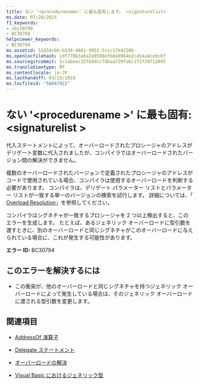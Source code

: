 ```yaml
---
title: ない '<procedurename>' に最も固有します。 <signaturelist>
ms.date: 07/20/2015
f1_keywords:
- vbc30794
- BC30794
helpviewer_keywords:
- BC30794
ms.assetid: 51d54cbb-b530-4661-9952-5ccc17e4220b
ms.openlocfilehash: cdf778b3a6a2a9598efb8e8964e2c454a4cebc6f
ms.sourcegitcommit: 5c1abeec15fbddcc7dbaa729fabc1f1f29f12045
ms.translationtype: MT
ms.contentlocale: ja-JP
ms.lasthandoff: 03/15/2019
ms.locfileid: "58047922"
---
```

# <a name="no-accessible-procedurename-is-most-specific-signaturelist"></a>ない '\<procedurename >' に最も固有: \<signaturelist >
代入ステートメントによって、オーバーロードされたプロシージャのアドレスがデリゲート変数に代入されましたが、コンパイラではオーバーロードされたバージョン間の解決ができません。  
  
 複数のオーバーロードされたバージョンで定義されたプロシージャのアドレスがコードで使用されている場合、コンパイラは使用するオーバーロードを判断する必要があります。 コンパイラは、デリゲート パラメーター リストとパラメーター リストが一致する単一のバージョンの検索を試行します。 詳細については、「 [Overload Resolution](../../visual-basic/programming-guide/language-features/procedures/overload-resolution.md)」を参照してください。  
  
 コンパイラはシグネチャが一致するプロシージャを 2 つ以上検出すると、このエラーを生成します。 たとえば、あるジェネリック オーバーロードに型引数を渡すときに、別のオーバーロードと同じシグネチャがこのオーバーロードに与えられている場合に、これが発生する可能性があります。  
  
 **エラー ID:** BC30794  
  
## <a name="to-correct-this-error"></a>このエラーを解決するには  
  
-   この衝突が、他のオーバーロードと同じシグネチャを持つジェネリック オーバーロードによって発生している場合は、そのジェネリック オーバーロードに渡される型引数を変更します。  
  
## <a name="see-also"></a>関連項目

- [AddressOf 演算子](../../visual-basic/language-reference/operators/addressof-operator.md)
- [Delegate ステートメント](../../visual-basic/language-reference/statements/delegate-statement.md)

- [オーバーロードの解決](../../visual-basic/programming-guide/language-features/procedures/overload-resolution.md)
- [Visual Basic におけるジェネリック型](../../visual-basic/programming-guide/language-features/data-types/generic-types.md)
